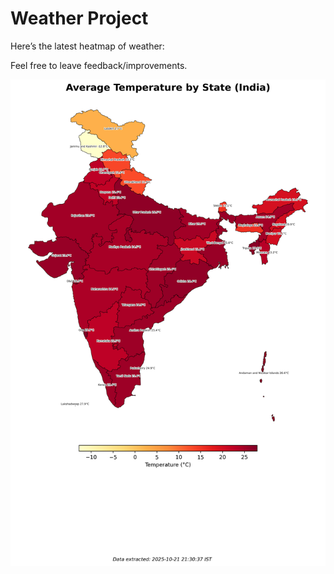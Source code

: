 # Weather Project

Here’s the latest heatmap of weather:

Feel free to leave feedback/improvements.

![India Heatmap](docs/assets/india_heatmap.png?v=F7AE27)
